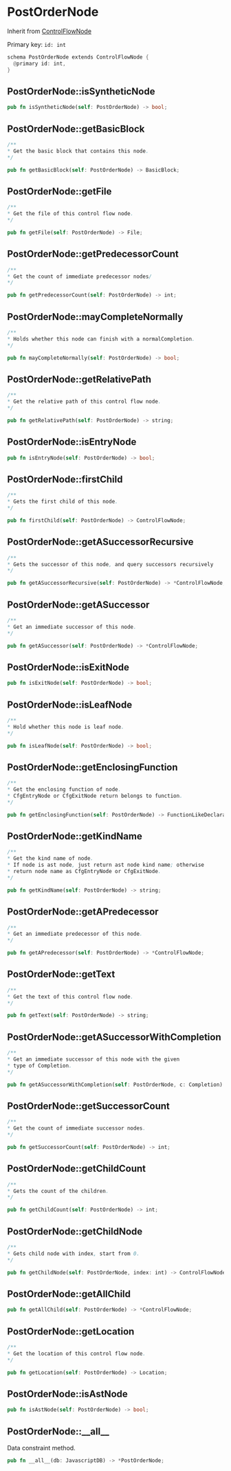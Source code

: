 # PostOrderNode

Inherit from [ControlFlowNode](./ControlFlowNode.md)

Primary key: `id: int`

```rust
schema PostOrderNode extends ControlFlowNode {
  @primary id: int,
}
```
## PostOrderNode::isSyntheticNode

```rust
pub fn isSyntheticNode(self: PostOrderNode) -> bool;
```
## PostOrderNode::getBasicBlock

```java
/**
* Get the basic block that contains this node.
*/
```
```rust
pub fn getBasicBlock(self: PostOrderNode) -> BasicBlock;
```
## PostOrderNode::getFile

```java
/**
* Get the file of this control flow node.
*/
```
```rust
pub fn getFile(self: PostOrderNode) -> File;
```
## PostOrderNode::getPredecessorCount

```java
/**
* Get the count of immediate predecessor nodes/
*/
```
```rust
pub fn getPredecessorCount(self: PostOrderNode) -> int;
```
## PostOrderNode::mayCompleteNormally

```java
/**
* Holds whether this node can finish with a normalCompletion.
*/
```
```rust
pub fn mayCompleteNormally(self: PostOrderNode) -> bool;
```
## PostOrderNode::getRelativePath

```java
/**
* Get the relative path of this control flow node.
*/
```
```rust
pub fn getRelativePath(self: PostOrderNode) -> string;
```
## PostOrderNode::isEntryNode

```rust
pub fn isEntryNode(self: PostOrderNode) -> bool;
```
## PostOrderNode::firstChild

```java
/**
* Gets the first child of this node.
*/
```
```rust
pub fn firstChild(self: PostOrderNode) -> ControlFlowNode;
```
## PostOrderNode::getASuccessorRecursive

```java
/**
* Gets the successor of this node, and query successors recursively
*/
```
```rust
pub fn getASuccessorRecursive(self: PostOrderNode) -> *ControlFlowNode;
```
## PostOrderNode::getASuccessor

```java
/**
* Get an immediate successor of this node.
*/
```
```rust
pub fn getASuccessor(self: PostOrderNode) -> *ControlFlowNode;
```
## PostOrderNode::isExitNode

```rust
pub fn isExitNode(self: PostOrderNode) -> bool;
```
## PostOrderNode::isLeafNode

```java
/**
* Hold whether this node is leaf node.
*/
```
```rust
pub fn isLeafNode(self: PostOrderNode) -> bool;
```
## PostOrderNode::getEnclosingFunction

```java
/**
* Get the enclosing function of node.
* CfgEntryNode or CfgExitNode return belongs to function.
*/
```
```rust
pub fn getEnclosingFunction(self: PostOrderNode) -> FunctionLikeDeclaration;
```
## PostOrderNode::getKindName

```java
/**
* Get the kind name of node.
* If node is ast node, just return ast node kind name; otherwise
* return node name as CfgEntryNode or CfgExitNode.
*/
```
```rust
pub fn getKindName(self: PostOrderNode) -> string;
```
## PostOrderNode::getAPredecessor

```java
/**
* Get an immediate predecessor of this node.
*/
```
```rust
pub fn getAPredecessor(self: PostOrderNode) -> *ControlFlowNode;
```
## PostOrderNode::getText

```java
/**
* Get the text of this control flow node.
*/
```
```rust
pub fn getText(self: PostOrderNode) -> string;
```
## PostOrderNode::getASuccessorWithCompletion

```java
/**
* Get an immediate successor of this node with the given
* type of Completion.
*/
```
```rust
pub fn getASuccessorWithCompletion(self: PostOrderNode, c: Completion) -> *ControlFlowNode;
```
## PostOrderNode::getSuccessorCount

```java
/**
* Get the count of immediate successor nodes.
*/
```
```rust
pub fn getSuccessorCount(self: PostOrderNode) -> int;
```
## PostOrderNode::getChildCount

```java
/**
* Gets the count of the children.
*/
```
```rust
pub fn getChildCount(self: PostOrderNode) -> int;
```
## PostOrderNode::getChildNode

```java
/**
* Gets child node with index, start from 0.
*/
```
```rust
pub fn getChildNode(self: PostOrderNode, index: int) -> ControlFlowNode;
```
## PostOrderNode::getAllChild

```rust
pub fn getAllChild(self: PostOrderNode) -> *ControlFlowNode;
```
## PostOrderNode::getLocation

```java
/**
* Get the location of this control flow node.
*/
```
```rust
pub fn getLocation(self: PostOrderNode) -> Location;
```
## PostOrderNode::isAstNode

```rust
pub fn isAstNode(self: PostOrderNode) -> bool;
```
## PostOrderNode::\_\_all\_\_

Data constraint method.

```rust
pub fn __all__(db: JavascriptDB) -> *PostOrderNode;
```
